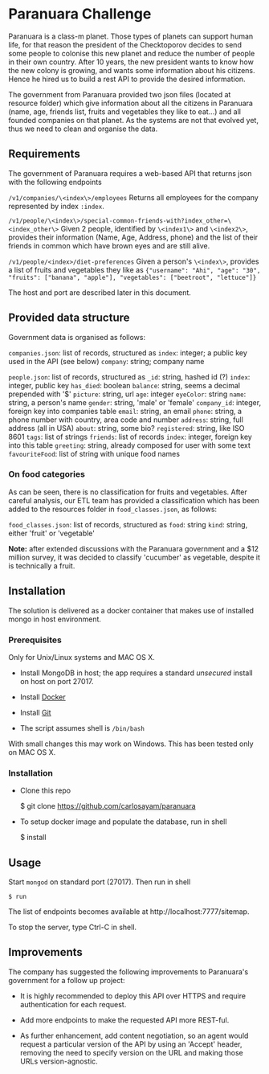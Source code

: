 # Paranuara Challenge

Paranuara is a class-m planet. Those types of planets can support human life, for that reason the president of the Checktoporov decides to send some people to colonise this new planet and
reduce the number of people in their own country. After 10 years, the new president wants to know how the new colony is growing, and wants some information about his citizens. Hence he hired us to build a rest API to provide the desired information.

The government from Paranuara provided two json files (located at resource folder) which give information about all the citizens in Paranuara (name, age, friends list, fruits and vegetables they like to eat...) and all founded companies on that planet. As the systems are not that evolved yet, thus we need to clean and organise the data.

## Requirements

The government of Paranuara requires a web-based API that returns json with the following endpoints

`/v1/companies/\<index\>/employees`
  Returns all employees for the company represented by index `:index`.

`/v1/people/\<index\>/special-common-friends-with?index_other=\<index_other\>`
  Given 2 people, identified by `\<index1\>` and `\<index2\>`, provides their information (Name, Age, Address, phone) and the list of their friends in common which have brown eyes and are still alive.

`/v1/people/<index>/diet-preferences`
  Given a person's `\<index\>`, provides a list of fruits and vegetables they like as `{"username": "Ahi", "age": "30", "fruits": ["banana", "apple"], "vegetables": ["beetroot", "lettuce"]}`

The host and port are described later in this document.

## Provided data structure

Government data is organised as follows:

`companies.json`: list of records, structured as
  `index`: integer; a public key used in the API (see below)
  `company`: string; company name

`people.json`: list of records, structured as
  `_id`: string, hashed id (?)
  `index`: integer, public key
  `has_died`: boolean
  `balance`: string, seems a decimal prepended with '$'
  `picture`: string, url
  `age`: integer
  `eyeColor`: string
  `name`: string, a person's name
  `gender`: string, 'male' or 'female'
  `company_id`: integer, foreign key into companies table
  `email`: string, an email
  `phone`: string, a phone number with country, area code and number
  `address`: string, full address (all in USA)
  `about`: string, some bio?
  `registered`: string, like ISO 8601
  `tags`: list of strings
  `friends`: list of records
    `index`: integer, foreign key into this table
  `greeting`: string, already composed for user with some text
  `favouriteFood`: list of string with unique food names

### On food categories

As can be seen, there is no classification for fruits and vegetables. After careful analysis, our ETL team has provided a classification which has been added to the resources folder in `food_classes.json`, as follows:

`food_classes.json`: list of records, structured as
  `food`: string
  `kind`: string, either 'fruit' or 'vegetable'

**Note:** after extended discussions with the Paranuara government and a $12 million survey, it was decided to classify 'cucumber' as vegetable, despite it is technically a fruit.

## Installation

The solution is delivered as a docker container that makes use of installed mongo in host environment.

### Prerequisites

Only for Unix/Linux systems and MAC OS X.

- Install MongoDB in host; the app requires a standard _unsecured_ install on host on port 27017.

- Install [Docker](https://www.docker.com/get-docker)

- Install [Git](https://git-scm.com/book/en/v2/Getting-Started-Installing-Git)

- The script assumes shell is `/bin/bash`

With small changes this may work on Windows. This has been tested only on MAC OS X.

### Installation

- Clone this repo

    $ git clone https://github.com/carlosayam/paranuara

- To setup docker image and populate the database, run in shell

    $ install

## Usage

Start `mongod` on standard port (27017). Then run in shell

    $ run

The list of endpoints becomes available at http://localhost:7777/sitemap.

To stop the server, type Ctrl-C in shell.

## Improvements

The company has suggested the following improvements to Paranuara's government for a follow up project:

- It is highly recommended to deploy this API over HTTPS and require authentication for each request.

- Add more endpoints to make the requested API more REST-ful.

- As further enhancement, add content negotiation, so an agent would request a particular version of the API by using an 'Accept' header, removing the need to specify version on the URL and making those URLs version-agnostic.
